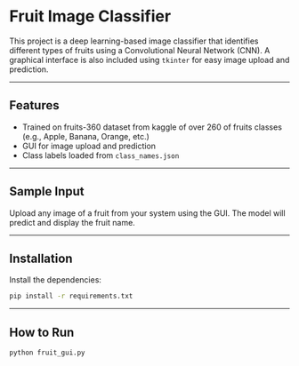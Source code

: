 #  Fruit Image Classifier

This project is a deep learning-based image classifier that identifies different types of fruits using a Convolutional Neural Network (CNN). A graphical interface is also included using `tkinter` for easy image upload and prediction.

---

##  Features

- Trained on fruits-360 dataset from kaggle of over 260 of fruits classes (e.g., Apple, Banana, Orange, etc.)
- GUI for image upload and prediction
- Class labels loaded from `class_names.json`

---

##  Sample Input

Upload any image of a fruit from your system using the GUI. The model will predict and display the fruit name.

---

##  Installation

Install the dependencies:

```bash
pip install -r requirements.txt
```

---

## How to Run

```bash
python fruit_gui.py
```
